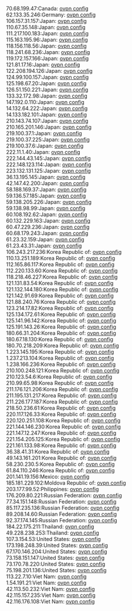 70.68.199.47:Canada: [ovpn config](vpn/70_68_199_47.ovpn)  
62.133.35.246:Germany: [ovpn config](vpn/62_133_35_246.ovpn)  
106.157.31.157:Japan: [ovpn config](vpn/106_157_31_157.ovpn)  
110.67.35.148:Japan: [ovpn config](vpn/110_67_35_148.ovpn)  
111.217.100.183:Japan: [ovpn config](vpn/111_217_100_183.ovpn)  
115.163.195.96:Japan: [ovpn config](vpn/115_163_195_96.ovpn)  
118.156.118.56:Japan: [ovpn config](vpn/118_156_118_56.ovpn)  
118.241.68.236:Japan: [ovpn config](vpn/118_241_68_236.ovpn)  
119.172.157.166:Japan: [ovpn config](vpn/119_172_157_166.ovpn)  
121.81.17.16:Japan: [ovpn config](vpn/121_81_17_16.ovpn)  
122.208.194.126:Japan: [ovpn config](vpn/122_208_194_126.ovpn)  
124.99.100.157:Japan: [ovpn config](vpn/124_99_100_157.ovpn)  
125.198.67.20:Japan: [ovpn config](vpn/125_198_67_20.ovpn)  
126.51.150.221:Japan: [ovpn config](vpn/126_51_150_221.ovpn)  
133.32.172.98:Japan: [ovpn config](vpn/133_32_172_98.ovpn)  
147.192.0.110:Japan: [ovpn config](vpn/147_192_0_110.ovpn)  
14.132.64.222:Japan: [ovpn config](vpn/14_132_64_222.ovpn)  
14.133.182.101:Japan: [ovpn config](vpn/14_133_182_101.ovpn)  
210.143.74.107:Japan: [ovpn config](vpn/210_143_74_107.ovpn)  
210.165.201.146:Japan: [ovpn config](vpn/210_165_201_146.ovpn)  
219.100.37.1:Japan: [ovpn config](vpn/219_100_37_1.ovpn)  
219.100.37.225:Japan: [ovpn config](vpn/219_100_37_225.ovpn)  
219.100.37.6:Japan: [ovpn config](vpn/219_100_37_6.ovpn)  
222.11.1.40:Japan: [ovpn config](vpn/222_11_1_40.ovpn)  
222.144.43.145:Japan: [ovpn config](vpn/222_144_43_145.ovpn)  
222.148.123.114:Japan: [ovpn config](vpn/222_148_123_114.ovpn)  
223.132.131.125:Japan: [ovpn config](vpn/223_132_131_125.ovpn)  
36.13.195.145:Japan: [ovpn config](vpn/36_13_195_145.ovpn)  
42.147.42.200:Japan: [ovpn config](vpn/42_147_42_200.ovpn)  
58.188.169.37:Japan: [ovpn config](vpn/58_188_169_37.ovpn)  
59.136.57.185:Japan: [ovpn config](vpn/59_136_57_185.ovpn)  
59.138.205.226:Japan: [ovpn config](vpn/59_138_205_226.ovpn)  
59.138.98.99:Japan: [ovpn config](vpn/59_138_98_99.ovpn)  
60.108.192.62:Japan: [ovpn config](vpn/60_108_192_62.ovpn)  
60.132.229.163:Japan: [ovpn config](vpn/60_132_229_163.ovpn)  
60.47.229.236:Japan: [ovpn config](vpn/60_47_229_236.ovpn)  
60.68.179.243:Japan: [ovpn config](vpn/60_68_179_243.ovpn)  
61.23.32.159:Japan: [ovpn config](vpn/61_23_32_159.ovpn)  
61.23.43.31:Japan: [ovpn config](vpn/61_23_43_31.ovpn)  
106.243.217.236:Korea Republic of: [ovpn config](vpn/106_243_217_236.ovpn)  
110.13.251.189:Korea Republic of: [ovpn config](vpn/110_13_251_189.ovpn)  
112.165.86.117:Korea Republic of: [ovpn config](vpn/112_165_86_117.ovpn)  
112.220.133.60:Korea Republic of: [ovpn config](vpn/112_220_133_60.ovpn)  
118.218.46.227:Korea Republic of: [ovpn config](vpn/118_218_46_227.ovpn)  
121.131.83.54:Korea Republic of: [ovpn config](vpn/121_131_83_54.ovpn)  
121.132.144.180:Korea Republic of: [ovpn config](vpn/121_132_144_180.ovpn)  
121.142.91.69:Korea Republic of: [ovpn config](vpn/121_142_91_69.ovpn)  
121.88.240.76:Korea Republic of: [ovpn config](vpn/121_88_240_76.ovpn)  
123.214.17.82:Korea Republic of: [ovpn config](vpn/123_214_17_82.ovpn)  
125.134.172.61:Korea Republic of: [ovpn config](vpn/125_134_172_61.ovpn)  
125.141.96.142:Korea Republic of: [ovpn config](vpn/125_141_96_142.ovpn)  
125.191.143.26:Korea Republic of: [ovpn config](vpn/125_191_143_26.ovpn)  
180.66.31.204:Korea Republic of: [ovpn config](vpn/180_66_31_204.ovpn)  
180.67.18.130:Korea Republic of: [ovpn config](vpn/180_67_18_130.ovpn)  
180.70.218.209:Korea Republic of: [ovpn config](vpn/180_70_218_209.ovpn)  
1.223.145.195:Korea Republic of: [ovpn config](vpn/1_223_145_195.ovpn)  
1.237.213.104:Korea Republic of: [ovpn config](vpn/1_237_213_104.ovpn)  
1.238.166.236:Korea Republic of: [ovpn config](vpn/1_238_166_236.ovpn)  
210.100.248.121:Korea Republic of: [ovpn config](vpn/210_100_248_121.ovpn)  
210.123.54.6:Korea Republic of: [ovpn config](vpn/210_123_54_6.ovpn)  
210.99.65.98:Korea Republic of: [ovpn config](vpn/210_99_65_98.ovpn)  
211.176.121.206:Korea Republic of: [ovpn config](vpn/211_176_121_206.ovpn)  
211.195.131.217:Korea Republic of: [ovpn config](vpn/211_195_131_217.ovpn)  
211.226.177.187:Korea Republic of: [ovpn config](vpn/211_226_177_187.ovpn)  
218.50.236.61:Korea Republic of: [ovpn config](vpn/218_50_236_61.ovpn)  
220.117.126.33:Korea Republic of: [ovpn config](vpn/220_117_126_33.ovpn)  
220.120.251.108:Korea Republic of: [ovpn config](vpn/220_120_251_108.ovpn)  
221.144.146.230:Korea Republic of: [ovpn config](vpn/221_144_146_230.ovpn)  
221.147.12.247:Korea Republic of: [ovpn config](vpn/221_147_12_247.ovpn)  
221.154.205.125:Korea Republic of: [ovpn config](vpn/221_154_205_125.ovpn)  
221.161.133.98:Korea Republic of: [ovpn config](vpn/221_161_133_98.ovpn)  
36.38.41.31:Korea Republic of: [ovpn config](vpn/36_38_41_31.ovpn)  
49.143.161.201:Korea Republic of: [ovpn config](vpn/49_143_161_201.ovpn)  
58.230.230.5:Korea Republic of: [ovpn config](vpn/58_230_230_5.ovpn)  
61.84.110.246:Korea Republic of: [ovpn config](vpn/61_84_110_246.ovpn)  
201.141.19.156:Mexico: [ovpn config](vpn/201_141_19_156.ovpn)  
185.181.229.102:Moldova Republic of: [ovpn config](vpn/185_181_229_102.ovpn)  
203.177.99.52:Philippines: [ovpn config](vpn/203_177_99_52.ovpn)  
176.209.80.221:Russian Federation: [ovpn config](vpn/176_209_80_221.ovpn)  
77.34.151.148:Russian Federation: [ovpn config](vpn/77_34_151_148.ovpn)  
85.117.235.136:Russian Federation: [ovpn config](vpn/85_117_235_136.ovpn)  
89.208.14.60:Russian Federation: [ovpn config](vpn/89_208_14_60.ovpn)  
92.37.174.145:Russian Federation: [ovpn config](vpn/92_37_174_145.ovpn)  
184.22.175.211:Thailand: [ovpn config](vpn/184_22_175_211.ovpn)  
49.228.238.253:Thailand: [ovpn config](vpn/49_228_238_253.ovpn)  
107.3.154.53:United States: [ovpn config](vpn/107_3_154_53.ovpn)  
173.198.248.39:United States: [ovpn config](vpn/173_198_248_39.ovpn)  
67.170.146.204:United States: [ovpn config](vpn/67_170_146_204.ovpn)  
73.158.151.147:United States: [ovpn config](vpn/73_158_151_147.ovpn)  
73.170.78.220:United States: [ovpn config](vpn/73_170_78_220.ovpn)  
75.198.201.136:United States: [ovpn config](vpn/75_198_201_136.ovpn)  
113.22.7.10:Viet Nam: [ovpn config](vpn/113_22_7_10.ovpn)  
1.54.191.21:Viet Nam: [ovpn config](vpn/1_54_191_21.ovpn)  
42.113.50.232:Viet Nam: [ovpn config](vpn/42_113_50_232.ovpn)  
42.115.157.235:Viet Nam: [ovpn config](vpn/42_115_157_235.ovpn)  
42.116.176.108:Viet Nam: [ovpn config](vpn/42_116_176_108.ovpn)  
